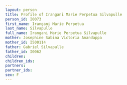 ```yaml
---
layout: person
title: Profile of Irangani Marie Perpetua Silvapulle
person_id: I0073
first_name: Irangani Marie Perpetua
last_name: Silvapulle
full_name: Irangani Marie Perpetua Silvapulle
mother: Josephine Sabina Victoria Anandappa
mother_id: I500114
father: Gabriel Silvapulle
father_id: I0062
children:
children_ids:
partners:
partner_ids:
sex: F
---
```


